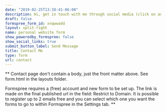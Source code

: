 ```yaml
---
date: "2019-02-25T13:38:41-06:00"
description: Hi, get in touch with me through social media (click on anyone below) or directly by filling in the form I have provided. Thanks. 
draft: false
formspree_form_id: xnqwwadd
layout: split-right
name: personal website form
show_poweredby_formspree: false
show_social_links: true
submit_button_label: Send Message
title: Contact Me
type: form
url: contact
---
```


** Contact page don't contain a body, just the front matter above.
See form.html in the layouts folder.

Formspree requires a (free) account and new form to be set up. The link is made on the final published url in the field: Restrict to Domain. It is possible to register up to 2 emails free and you can select which one you want the forms to go to within Formspree in the Settings tab.
**
